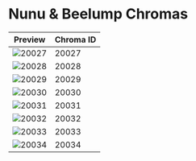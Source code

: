 # Nunu & Beelump Chromas

| Preview | Chroma ID |
|---------|-----------|
| ![20027](https://raw.communitydragon.org/latest/plugins/rcp-be-lol-game-data/global/default/v1/champion-chroma-images/20/20027.png) | 20027 |
| ![20028](https://raw.communitydragon.org/latest/plugins/rcp-be-lol-game-data/global/default/v1/champion-chroma-images/20/20028.png) | 20028 |
| ![20029](https://raw.communitydragon.org/latest/plugins/rcp-be-lol-game-data/global/default/v1/champion-chroma-images/20/20029.png) | 20029 |
| ![20030](https://raw.communitydragon.org/latest/plugins/rcp-be-lol-game-data/global/default/v1/champion-chroma-images/20/20030.png) | 20030 |
| ![20031](https://raw.communitydragon.org/latest/plugins/rcp-be-lol-game-data/global/default/v1/champion-chroma-images/20/20031.png) | 20031 |
| ![20032](https://raw.communitydragon.org/latest/plugins/rcp-be-lol-game-data/global/default/v1/champion-chroma-images/20/20032.png) | 20032 |
| ![20033](https://raw.communitydragon.org/latest/plugins/rcp-be-lol-game-data/global/default/v1/champion-chroma-images/20/20033.png) | 20033 |
| ![20034](https://raw.communitydragon.org/latest/plugins/rcp-be-lol-game-data/global/default/v1/champion-chroma-images/20/20034.png) | 20034 |